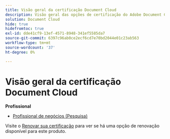 ```yaml
---
title: Visão geral da certificação Document Cloud
description: Visão geral das opções de certificação do Adobe Document Cloud
solution: Document Cloud
hide: true
hidefromtoc: true
exl-id: dde41cf9-13ef-4571-8948-341ef5585da7
source-git-commit: 6397c96ab0ce2ecf6cd7e70bd2044e01c23ab563
workflow-type: tm+mt
source-wordcount: '37'
ht-degree: 0%

---
```


# Visão geral da certificação Document Cloud

**Profissional**

* [Profissional de negócios (Pesquisa)](/help/certifications/adc/adc-professional.md) <!--AD0-??-->

Visite o [Renovar sua certificação](/help/certifications/renew.md) para ver se há uma opção de renovação disponível para este produto.
